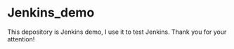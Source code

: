 # Jenkins_demo
This depository is Jenkins demo, I use it to test Jenkins.
Thank you for your attention!

